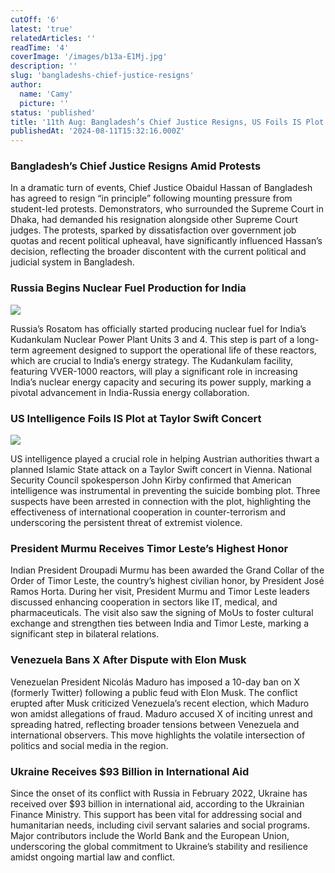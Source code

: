 ```yaml
---
cutOff: '6'
latest: 'true'
relatedArticles: ''
readTime: '4'
coverImage: '/images/b13a-E1Mj.jpg'
description: ''
slug: 'bangladeshs-chief-justice-resigns'
author:
  name: 'Camy'
  picture: ''
status: 'published'
title: '11th Aug: Bangladesh’s Chief Justice Resigns, US Foils IS Plot at Swift Concert'
publishedAt: '2024-08-11T15:32:16.000Z'
---
```


### Bangladesh’s Chief Justice Resigns Amid Protests

In a dramatic turn of events, Chief Justice Obaidul Hassan of Bangladesh has agreed to resign “in principle” following mounting pressure from student-led protests. Demonstrators, who surrounded the Supreme Court in Dhaka, had demanded his resignation alongside other Supreme Court judges. The protests, sparked by dissatisfaction over government job quotas and recent political upheaval, have significantly influenced Hassan’s decision, reflecting the broader discontent with the current political and judicial system in Bangladesh.

### Russia Begins Nuclear Fuel Production for India

![](/images/b13a-IzMj.jpg)

Russia’s Rosatom has officially started producing nuclear fuel for India’s Kudankulam Nuclear Power Plant Units 3 and 4. This step is part of a long-term agreement designed to support the operational life of these reactors, which are crucial to India’s energy strategy. The Kudankulam facility, featuring VVER-1000 reactors, will play a significant role in increasing India’s nuclear energy capacity and securing its power supply, marking a pivotal advancement in India-Russia energy collaboration.

### US Intelligence Foils IS Plot at Taylor Swift Concert

![](/images/b13b-A5MT.jpg)

US intelligence played a crucial role in helping Austrian authorities thwart a planned Islamic State attack on a Taylor Swift concert in Vienna. National Security Council spokesperson John Kirby confirmed that American intelligence was instrumental in preventing the suicide bombing plot. Three suspects have been arrested in connection with the plot, highlighting the effectiveness of international cooperation in counter-terrorism and underscoring the persistent threat of extremist violence.

### President Murmu Receives Timor Leste’s Highest Honor

Indian President Droupadi Murmu has been awarded the Grand Collar of the Order of Timor Leste, the country’s highest civilian honor, by President José Ramos Horta. During her visit, President Murmu and Timor Leste leaders discussed enhancing cooperation in sectors like IT, medical, and pharmaceuticals. The visit also saw the signing of MoUs to foster cultural exchange and strengthen ties between India and Timor Leste, marking a significant step in bilateral relations.

### Venezuela Bans X After Dispute with Elon Musk

Venezuelan President Nicolás Maduro has imposed a 10-day ban on X (formerly Twitter) following a public feud with Elon Musk. The conflict erupted after Musk criticized Venezuela’s recent election, which Maduro won amidst allegations of fraud. Maduro accused X of inciting unrest and spreading hatred, reflecting broader tensions between Venezuela and international observers. This move highlights the volatile intersection of politics and social media in the region.

### Ukraine Receives $93 Billion in International Aid

Since the onset of its conflict with Russia in February 2022, Ukraine has received over $93 billion in international aid, according to the Ukrainian Finance Ministry. This support has been vital for addressing social and humanitarian needs, including civil servant salaries and social programs. Major contributors include the World Bank and the European Union, underscoring the global commitment to Ukraine’s stability and resilience amidst ongoing martial law and conflict.